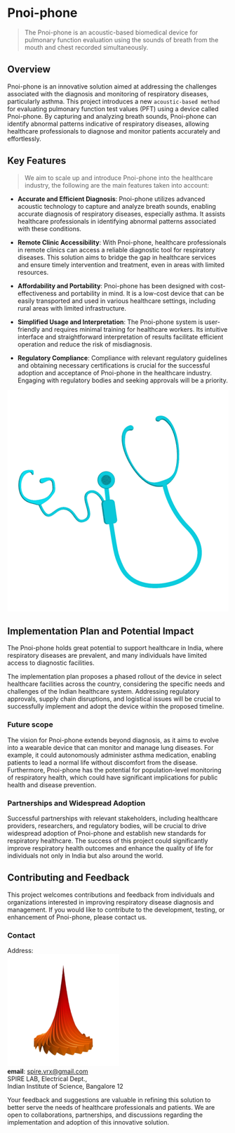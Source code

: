 # Pnoi-phone

> The Pnoi-phone is an acoustic-based biomedical device for pulmonary function evaluation using the sounds of breath from the mouth and chest recorded simultaneously.

## Overview

Pnoi-phone is an innovative solution aimed at addressing the challenges associated with the diagnosis and monitoring of respiratory diseases, particularly asthma. This project introduces a new `acoustic-based method` for evaluating pulmonary function test values (PFT) using a device called Pnoi-phone. By capturing and analyzing breath sounds, Pnoi-phone can identify abnormal patterns indicative of respiratory diseases, allowing healthcare professionals to diagnose and monitor patients accurately and effortlessly.

## Key Features

> We aim to scale up and introduce Pnoi-phone into the healthcare industry, the following are the main features taken into account:

- **Accurate and Efficient Diagnosis**: Pnoi-phone utilizes advanced acoustic technology to capture and analyze breath sounds, enabling accurate diagnosis of respiratory diseases, especially asthma. It assists healthcare professionals in identifying abnormal patterns associated with these conditions.

- **Remote Clinic Accessibility**: With Pnoi-phone, healthcare professionals in remote clinics can access a reliable diagnostic tool for respiratory diseases. This solution aims to bridge the gap in healthcare services and ensure timely intervention and treatment, even in areas with limited resources.

- **Affordability and Portability**: Pnoi-phone has been designed with cost-effectiveness and portability in mind. It is a low-cost device that can be easily transported and used in various healthcare settings, including rural areas with limited infrastructure.

-  **Simplified Usage and Interpretation**: The Pnoi-phone system is user-friendly and requires minimal training for healthcare workers. Its intuitive interface and straightforward interpretation of results facilitate efficient operation and reduce the risk of misdiagnosis.

- **Regulatory Compliance**: Compliance with relevant regulatory guidelines and obtaining necessary certifications is crucial for the successful adoption and acceptance of Pnoi-phone in the healthcare industry. Engaging with regulatory bodies and seeking approvals will be a priority.

![PNOI-PHONE](/public/pnoi-illust.png)

## Implementation Plan and Potential Impact

The Pnoi-phone holds great potential to support healthcare in India, where respiratory diseases are prevalent, and many individuals have limited access to diagnostic facilities. 

The implementation plan proposes a phased rollout of the device in select healthcare facilities across the country, considering the specific needs and challenges of the Indian healthcare system. Addressing regulatory approvals, supply chain disruptions, and logistical issues will be crucial to successfully implement and adopt the device within the proposed timeline.

### Future scope

The vision for Pnoi-phone extends beyond diagnosis, as it aims to evolve into a wearable device that can monitor and manage lung diseases. For example, it could autonomously administer asthma medication, enabling patients to lead a normal life without discomfort from the disease. Furthermore, Pnoi-phone has the potential for population-level monitoring of respiratory health, which could have significant implications for public health and disease prevention.

### Partnerships and Widespread Adoption

Successful partnerships with relevant stakeholders, including healthcare providers, researchers, and regulatory bodies, will be crucial to drive widespread adoption of Pnoi-phone and establish new standards for respiratory healthcare. The success of this project could significantly improve respiratory health outcomes and enhance the quality of life for individuals not only in India but also around the world.

## Contributing and Feedback

This project welcomes contributions and feedback from individuals and organizations interested in improving respiratory disease diagnosis and management. If you would like to contribute to the development, testing, or enhancement of Pnoi-phone, please contact us.

### Contact

Address:\
![SPIRE LAB](/public/spr-logo.png)\
**email**: <spire.vrx@gmail.com>\
SPIRE LAB, Electrical Dept.,\
Indian Institute of Science, Bangalore 12

Your feedback and suggestions are valuable in refining this solution to better serve the needs of healthcare professionals and patients. We are open to collaborations, partnerships, and discussions regarding the implementation and adoption of this innovative solution.